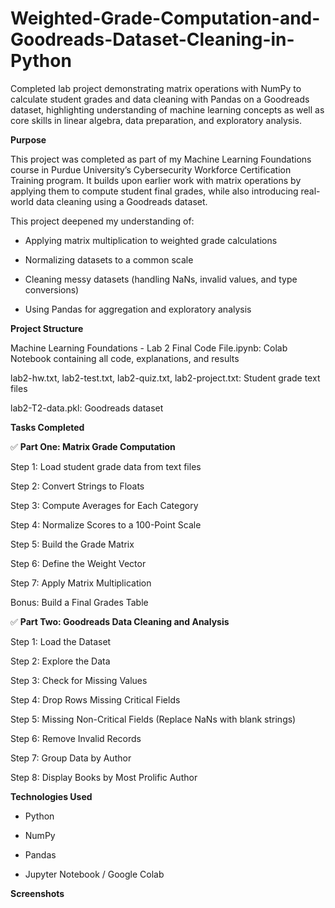 # Weighted-Grade-Computation-and-Goodreads-Dataset-Cleaning-in-Python
Completed lab project demonstrating matrix operations with NumPy to calculate student grades and data cleaning with Pandas on a Goodreads dataset, highlighting understanding of machine learning concepts as well as core skills in linear algebra, data preparation, and exploratory analysis.

**Purpose**

This project was completed as part of my Machine Learning Foundations course in Purdue University’s Cybersecurity Workforce Certification Training program. It builds upon earlier work with matrix operations by applying them to compute student final grades, while also introducing real-world data cleaning using a Goodreads dataset.

This project deepened my understanding of:

* Applying matrix multiplication to weighted grade calculations

* Normalizing datasets to a common scale

* Cleaning messy datasets (handling NaNs, invalid values, and type conversions)

* Using Pandas for aggregation and exploratory analysis

**Project Structure**

Machine Learning Foundations - Lab 2 Final Code File.ipynb: Colab Notebook containing all code, explanations, and results

lab2-hw.txt, lab2-test.txt, lab2-quiz.txt, lab2-project.txt: Student grade text files

lab2-T2-data.pkl: Goodreads dataset

**Tasks Completed**

✅ **Part One: Matrix Grade Computation**

Step 1: Load student grade data from text files

Step 2: Convert Strings to Floats

Step 3: Compute Averages for Each Category

Step 4: Normalize Scores to a 100-Point Scale

Step 5: Build the Grade Matrix

Step 6: Define the Weight Vector

Step 7: Apply Matrix Multiplication

Bonus: Build a Final Grades Table

✅ **Part Two: Goodreads Data Cleaning and Analysis**

Step 1: Load the Dataset

Step 2: Explore the Data

Step 3: Check for Missing Values

Step 4: Drop Rows Missing Critical Fields

Step 5: Missing Non-Critical Fields (Replace NaNs with blank strings)

Step 6: Remove Invalid Records

Step 7: Group Data by Author

Step 8: Display Books by Most Prolific Author

**Technologies Used**

* Python

* NumPy

* Pandas

* Jupyter Notebook / Google Colab

**Screenshots**


